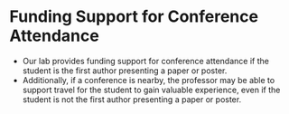 # Funding Support for Conference Attendance

- Our lab provides funding support for conference attendance if the student is the first author presenting a paper or poster.
- Additionally, if a conference is nearby, the professor may be able to support travel for the student to gain valuable experience, even if the student is not the first author presenting a paper or poster.